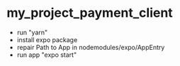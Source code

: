 # my_project_payment_client
- run "yarn"
- install expo package
- repair Path to App in nodemodules/expo/AppEntry
- run app "expo start"
